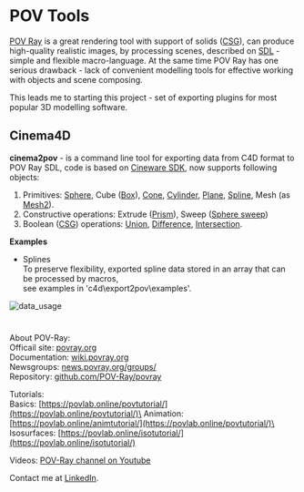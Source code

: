 # POV Tools

[POV Ray](http://www.povray.org) is a great rendering tool with support of solids ([CSG](https://wiki.povray.org/content/Reference:Constructive_Solid_Geometry)), can produce high-quality realistic images, by processing scenes, described on [SDL](https://wiki.povray.org/content/Documentation:Tutorial_Section_3.9) - simple and flexible macro-language. At the same time POV Ray has one serious drawback - lack of convenient modelling tools for effective working with objects and scene composing.

This leads me to starting this project - set of exporting plugins for most popular 3D modelling software.

## Cinema4D

**cinema2pov** - is a command line tool for exporting data from C4D format to POV Ray SDL, code is based on [Cineware SDK](https://developers.maxon.net/docs/CinewareSDK/html/index.html), now supports following objects:

1. Primitives: [Sphere](https://wiki.povray.org/content/Reference:Sphere), Cube ([Box](https://wiki.povray.org/content/Reference:Box)), [Cone](https://wiki.povray.org/content/Reference:Cone), [Cylinder](https://wiki.povray.org/content/Reference:Cylinder), [Plane](https://wiki.povray.org/content/Reference:Plane), [Spline](https://wiki.povray.org/content/Reference:Spline), Mesh (as [Mesh2](https://wiki.povray.org/content/Reference:Mesh2)).
2. Constructive operations: Extrude ([Prism](https://wiki.povray.org/content/Reference:Prism)), Sweep ([Sphere sweep](https://wiki.povray.org/content/Reference:Sphere_Sweep)) 
3. Boolean ([CSG](https://wiki.povray.org/content/Reference:Constructive_Solid_Geometry)) operations: [Union](https://wiki.povray.org/content/Reference:Union), [Difference](https://wiki.povray.org/content/Reference:Difference), [Intersection](https://wiki.povray.org/content/Reference:Intersection).

**Examples**
- Splines\
To preserve flexibility, exported spline data stored in an array that can be processed by macros,\
see examples in 'c4d\export2pov\examples'.

![data_usage](https://user-images.githubusercontent.com/6688301/222774955-c665690e-13a9-4862-aec0-bf9a59f1994e.png)
#
About POV-Ray:\
Officail site: [povray.org](http://www.povray.org)\
Documentation: [wiki.povray.org](https://wiki.povray.org/content/Documentation:Contents)\
Newsgroups: [news.povray.org/groups/](https://news.povray.org/groups/)\
Repository: [github.com/POV-Ray/povray](https://github.com/POV-Ray/povray)

Tutorials:\
Basics: [https://povlab.online/povtutorial/](https://povlab.online/povtutorial/)\
Animation: [https://povlab.online/animtutorial/](https://povlab.online/povtutorial/)\
Isosurfaces: [https://povlab.online/isotutorial/](https://povlab.online/isotutorial/)

Videos: [POV-Ray channel on Youtube](https://www.youtube.com/playlist?list=PL_L-Rlt-OWoJm6HN9t-hxXRk-b6SONXbJ)

Contact me at [LinkedIn](https://www.linkedin.com/in/sergey-yanenko-57b21a96/).
